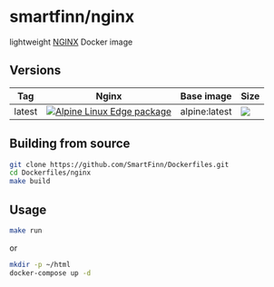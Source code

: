 # smartfinn/nginx

lightweight [NGINX](https://www.nginx.com/) Docker image

## Versions

| Tag    | Nginx  | Base image    | Size |
|--------|--------|---------------|------|
| latest | [![Alpine Linux Edge package](https://repology.org/badge/version-only-for-repo/alpine_edge/nginx.svg)](https://repology.org/project/nginx/versions) | alpine:latest | [![](https://images.microbadger.com/badges/image/smartfinn/nginx:latest.svg)](http://microbadger.com/images/smartfinn/nginx:latest "Get your own image badge on microbadger.com") |

## Building from source

```sh
git clone https://github.com/SmartFinn/Dockerfiles.git
cd Dockerfiles/nginx
make build
```

## Usage

```sh
make run
```

or

```sh
mkdir -p ~/html
docker-compose up -d
```
